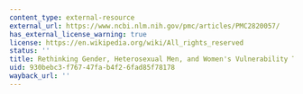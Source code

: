 ```yaml
---
content_type: external-resource
external_url: https://www.ncbi.nlm.nih.gov/pmc/articles/PMC2820057/
has_external_license_warning: true
license: https://en.wikipedia.org/wiki/All_rights_reserved
status: ''
title: Rethinking Gender, Heterosexual Men, and Women's Vulnerability To HIV / AIDS
uid: 930bebc3-f767-47fa-b4f2-6fad85f78178
wayback_url: ''
---
```

